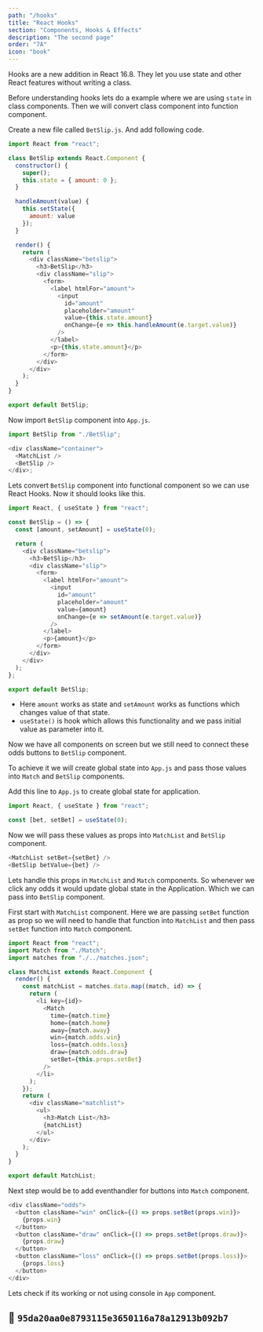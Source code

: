 ```yaml
---
path: "/hooks"
title: "React Hooks"
section: "Components, Hooks & Effects"
description: "The second page"
order: "7A"
icon: "book"
---
```


Hooks are a new addition in React 16.8. They let you use state and other React features without writing a class.

Before understanding hooks lets do a example where we are using `state` in class components. Then we will convert class component into function component.

Create a new file called `BetSlip.js`. And add following code.

```js
import React from "react";

class BetSlip extends React.Component {
  constructor() {
    super();
    this.state = { amount: 0 };
  }

  handleAmount(value) {
    this.setState({
      amount: value
    });
  }

  render() {
    return (
      <div className="betslip">
        <h3>BetSlip</h3>
        <div className="slip">
          <form>
            <label htmlFor="amount">
              <input
                id="amount"
                placeholder="amount"
                value={this.state.amount}
                onChange={e => this.handleAmount(e.target.value)}
              />
            </label>
            <p>{this.state.amount}</p>
          </form>
        </div>
      </div>
    );
  }
}

export default BetSlip;
```

Now import `BetSlip` component into `App.js`.

```js
import BetSlip from "./BetSlip";

<div className="container">
  <MatchList />
  <BetSlip />
</div>;
```

Lets convert `BetSlip` component into functional component so we can use React Hooks. Now it should looks like this.

```js
import React, { useState } from "react";

const BetSlip = () => {
  const [amount, setAmount] = useState(0);

  return (
    <div className="betslip">
      <h3>BetSlip</h3>
      <div className="slip">
        <form>
          <label htmlFor="amount">
            <input
              id="amount"
              placeholder="amount"
              value={amount}
              onChange={e => setAmount(e.target.value)}
            />
          </label>
          <p>{amount}</p>
        </form>
      </div>
    </div>
  );
};

export default BetSlip;
```

- Here `amount` works as state and `setAmount` works as functions which changes value of that state.
- `useState()` is hook which allows this functionality and we pass initial value as parameter into it.

Now we have all components on screen but we still need to connect these odds buttons to `BetSlip` component.

To achieve it we will create global state into `App.js` and pass those values into `Match` and `BetSlip` components.

Add this line to `App.js` to create global state for application.

```js
import React, { useState } from "react";

const [bet, setBet] = useState(0);
```

Now we will pass these values as props into `MatchList` and `BetSlip` component.

```js
<MatchList setBet={setBet} />
<BetSlip betValue={bet} />
```

Lets handle this props in `MatchList` and `Match` components. So whenever we click any odds it would update global state in the Application. Which we can pass into `BetSlip` component.

First start with `MatchList` component. Here we are passing `setBet` function as prop so we will need to handle that function into `MatchList` and then pass `setBet` function into `Match` component.

```js
import React from "react";
import Match from "./Match";
import matches from "./../matches.json";

class MatchList extends React.Component {
  render() {
    const matchList = matches.data.map((match, id) => {
      return (
        <li key={id}>
          <Match
            time={match.time}
            home={match.home}
            away={match.away}
            win={match.odds.win}
            loss={match.odds.loss}
            draw={match.odds.draw}
            setBet={this.props.setBet}
          />
        </li>
      );
    });
    return (
      <div className="matchlist">
        <ul>
          <h3>Match List</h3>
          {matchList}
        </ul>
      </div>
    );
  }
}

export default MatchList;
```

Next step would be to add eventhandler for buttons into `Match` component.

```js
<div className="odds">
  <button className="win" onClick={() => props.setBet(props.win)}>
    {props.win}
  </button>
  <button className="draw" onClick={() => props.setBet(props.draw)}>
    {props.draw}
  </button>
  <button className="loss" onClick={() => props.setBet(props.loss)}>
    {props.loss}
  </button>
</div>
```

Lets check if its working or not using console in `App` component.

## 🌳 `95da20aa0e8793115e3650116a78a12913b092b7`
